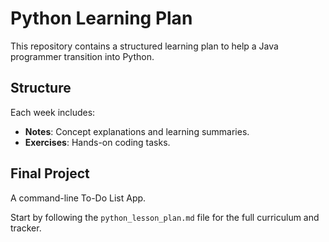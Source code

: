 # Python Learning Plan

This repository contains a structured learning plan to help a Java programmer transition into Python.

## Structure
Each week includes:
- **Notes**: Concept explanations and learning summaries.
- **Exercises**: Hands-on coding tasks.

## Final Project
A command-line To-Do List App.

Start by following the `python_lesson_plan.md` file for the full curriculum and tracker.